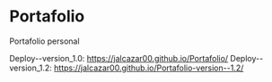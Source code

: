 # Portafolio
Portafolio personal

Deploy--version_1.0: https://jalcazar00.github.io/Portafolio/
Deploy--version_1.2: https://jalcazar00.github.io/Portafolio-version--1.2/
